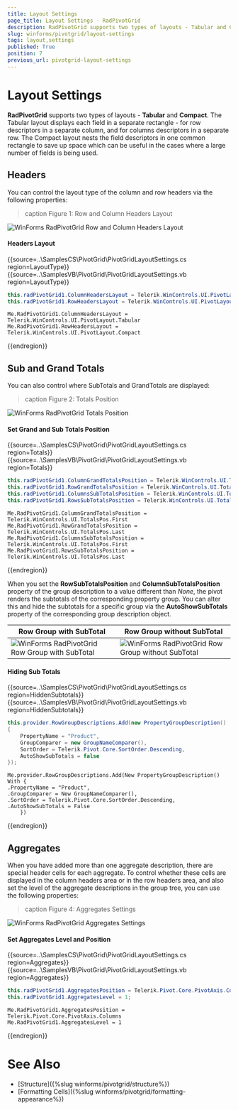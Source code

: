 ```yaml
---
title: Layout Settings
page_title: Layout Settings - RadPivotGrid
description: RadPivotGrid supports two types of layouts - Tabular and Compact. You can control the layout type of the column and row headers via the following properties.
slug: winforms/pivotgrid/layout-settings
tags: layout,settings
published: True
position: 7
previous_url: pivotgrid-layout-settings
---
```


# Layout Settings

**RadPivotGrid** supports two types of layouts - __Tabular__ and __Compact__. The Tabular layout displays each field in a separate rectangle - for row descriptors in a separate column, and for columns descriptors in a separate row. The Compact layout nests the field descriptors in one common rectangle to save up space which can be useful in the cases where a large number of fields is being used.

## Headers

You can control the layout type of the column and row headers via the following properties:

>caption Figure 1: Row and Column Headers Layout

![WinForms RadPivotGrid Row and Column Headers Layout](images/pivotgrid-layout-settings001.png)

#### Headers Layout

{{source=..\SamplesCS\PivotGrid\PivotGridLayoutSettings.cs region=LayoutType}} 
{{source=..\SamplesVB\PivotGrid\PivotGridLayoutSettings.vb region=LayoutType}} 

````C#
this.radPivotGrid1.ColumnHeadersLayout = Telerik.WinControls.UI.PivotLayout.Tabular;
this.radPivotGrid1.RowHeadersLayout = Telerik.WinControls.UI.PivotLayout.Compact;

````
````VB.NET
Me.RadPivotGrid1.ColumnHeadersLayout = Telerik.WinControls.UI.PivotLayout.Tabular
Me.RadPivotGrid1.RowHeadersLayout = Telerik.WinControls.UI.PivotLayout.Compact

````

{{endregion}} 

## Sub and Grand Totals

You can also control where SubTotals and GrandTotals are displayed:

>caption Figure 2: Totals Position

![WinForms RadPivotGrid Totals Position](images/pivotgrid-layout-settings002.png)

#### Set Grand and Sub Totals Position

{{source=..\SamplesCS\PivotGrid\PivotGridLayoutSettings.cs region=Totals}} 
{{source=..\SamplesVB\PivotGrid\PivotGridLayoutSettings.vb region=Totals}} 

````C#
this.radPivotGrid1.ColumnGrandTotalsPosition = Telerik.WinControls.UI.TotalsPos.First;
this.radPivotGrid1.RowGrandTotalsPosition = Telerik.WinControls.UI.TotalsPos.Last;
this.radPivotGrid1.ColumnsSubTotalsPosition = Telerik.WinControls.UI.TotalsPos.First;
this.radPivotGrid1.RowsSubTotalsPosition = Telerik.WinControls.UI.TotalsPos.Last;

````
````VB.NET
Me.RadPivotGrid1.ColumnGrandTotalsPosition = Telerik.WinControls.UI.TotalsPos.First
Me.RadPivotGrid1.RowGrandTotalsPosition = Telerik.WinControls.UI.TotalsPos.Last
Me.RadPivotGrid1.ColumnsSubTotalsPosition = Telerik.WinControls.UI.TotalsPos.First
Me.RadPivotGrid1.RowsSubTotalsPosition = Telerik.WinControls.UI.TotalsPos.Last

````

{{endregion}}

When you set the **RowSubTotalsPosition** and **ColumnSubTotalsPosition** property of the group description to a value different than *None*, the pivot renders the subtotals of the corresponding property group. You can alter this and hide the subtotals for a specific group via the **AutoShowSubTotals** property of the corresponding group description object.

|Row Group with SubTotal| Row Group without SubTotal|
|----|----|
![WinForms RadPivotGrid Row Group with SubTotal](images/pivotgrid-layout-settings004.png)|![WinForms RadPivotGrid Row Group without SubTotal](images/pivotgrid-layout-settings005.png)|

#### Hiding Sub Totals

{{source=..\SamplesCS\PivotGrid\PivotGridLayoutSettings.cs region=HiddenSubtotals}} 
{{source=..\SamplesVB\PivotGrid\PivotGridLayoutSettings.vb region=HiddenSubtotals}}
````C#
this.provider.RowGroupDescriptions.Add(new PropertyGroupDescription()
{
    PropertyName = "Product",
    GroupComparer = new GroupNameComparer(),
    SortOrder = Telerik.Pivot.Core.SortOrder.Descending,
    AutoShowSubTotals = false
});

````
````VB.NET
Me.provider.RowGroupDescriptions.Add(New PropertyGroupDescription() With {
.PropertyName = "Product",
.GroupComparer = New GroupNameComparer(),
.SortOrder = Telerik.Pivot.Core.SortOrder.Descending,
.AutoShowSubTotals = False
    })

```` 



{{endregion}}

## Aggregates

When you have added more than one aggregate description, there are special header cells for each aggregate. To control whether these cells  are displayed in the column headers area or in the row headers area, and also set the level of the aggregate descriptions in the group tree, you can use the following properties:

>caption Figure 4: Aggregates Settings

![WinForms RadPivotGrid Aggregates Settings](images/pivotgrid-layout-settings003.png)

#### Set Aggregates Level and Position

{{source=..\SamplesCS\PivotGrid\PivotGridLayoutSettings.cs region=Aggregates}} 
{{source=..\SamplesVB\PivotGrid\PivotGridLayoutSettings.vb region=Aggregates}} 

````C#
this.radPivotGrid1.AggregatesPosition = Telerik.Pivot.Core.PivotAxis.Columns;
this.radPivotGrid1.AggregatesLevel = 1;

````
````VB.NET
Me.RadPivotGrid1.AggregatesPosition = Telerik.Pivot.Core.PivotAxis.Columns
Me.RadPivotGrid1.AggregatesLevel = 1

````

{{endregion}}

# See Also

* [Structure]({%slug winforms/pivotgrid/structure%})
* [Formatting Cells]({%slug winforms/pivotgrid/formatting-appearance%})
